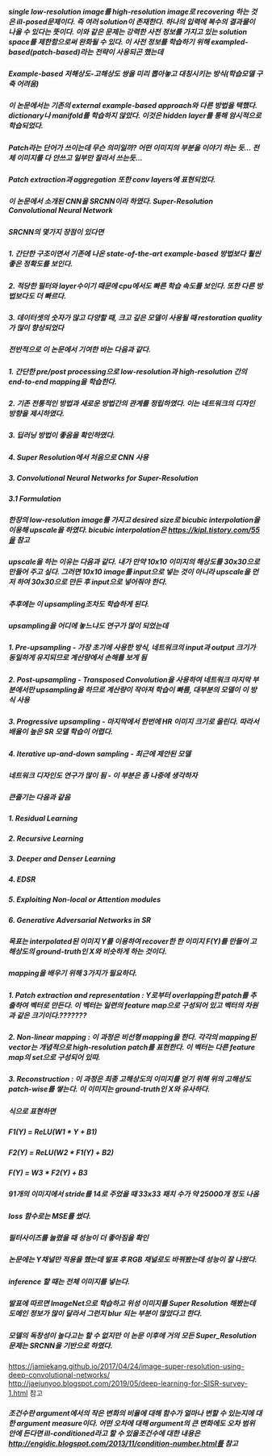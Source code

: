 ##### single low-resolution image를 high-resolution image로 recovering 하는 것은 ill-posed문제이다. 즉 여러 solution이 존재한다. 하나의 입력에 복수의 결과물이 나올 수 있다는 뜻이다. 이와 같은 문제는 강력한 사전 정보를 가지고 있는 solution space를 제한함으로써 완화될 수 있다. 이 사전 정보를 학습하기 위해 exampled-based(patch-based)라는 전략이 사용되곤 했는데 

##### Example-based 저해상도-고해상도 쌍을 미리 뽑아놓고 대칭시키는 방식(학습모델 구축 어려움)

##### 이 논문에서는 기존의 external example-based approach와 다른 방법을 택했다. dictionary나 manifold를 학습하지 않았다. 이것은 hidden layer를 통해 암시적으로 학습되었다.
##### Patch라는 단어가 쓰이는데 무슨 의미일까? 어떤 이미지의 부분을 이야기 하는 듯... 전체 이미지를 다 안쓰고 일부만 잘라서 쓰는듯...
##### Patch extraction과 aggregation 또한 conv layers에 표현되었다.

##### 이 논문에서 소개된 CNN을 SRCNN이라 하였다. Super-Resolution Convolutional Neural Network
##### SRCNN의 몇가지 장점이 있다면
##### 1. 간단한 구조이면서 기존에 나온 state-of-the-art example-based 방법보다 훨씬 좋은 정확도를 보인다.
##### 2. 적당한 필터와 layer수이기 때문에 cpu에서도 빠른 학습 속도를 보인다. 또한 다른 방법보다도 더 빠르다.
##### 3. 데이터셋의 숫자가 많고 다양할 때, 크고 깊은 모델이 사용될 때 restoration quality가 많이 향상되었다

##### 전반적으로 이 논문에서 기여한 바는 다음과 같다.
##### 1. 간단한 pre/post processing으로 low-resolution과 high-resolution 간의 end-to-end mapping을 학습한다.
##### 2. 기존 전통적인 방법과 새로운 방법간의 관계를 정립하였다. 이는 네트워크의 디자인 방향을 제시하였다.
##### 3. 딥러닝 방법이 좋음을 확인하였다.
##### 4. Super Resolution에서 처음으로 CNN 사용

##### 3. Convolutional Neural Networks for Super-Resolution
##### 3.1 Formulation
##### 한장의 low-resolution image를 가지고 desired size로 bicubic interpolation을 이용해 upscale을 하였다. bicubic interpolation은 https://kipl.tistory.com/55을 참고
##### upscale을 하는 이유는 다음과 같다. 내가 만약 10x10 이미지의 해상도를 30x30으로 만들어 주고 싶다. 그러면 10x10 image를 input으로 넣는 것이 아니라 upscale을 먼저 하여 30x30으로 만든 후 input으로 넣어줘야 한다.
##### 추후에는 이 upsampling조차도 학습하게 된다.

##### upsampling을 어디에 놓느냐도 연구가 많이 되었는데
##### 1. Pre-upsampling - 가장 초기에 사용한 방식, 네트워크의 input과 output 크기가 동일하게 유지되므로 계산량에서 손해를 보게 됨
##### 2. Post-upsampling - Transposed Convolution을 사용하여 네트워크 마지막 부분에서만 upsampling을 하므로 계산량이 작아져 학습이 빠름, 대부분의 모델이 이 방식 사용
##### 3. Progressive upsampling - 마지막에서 한번에 HR 이미지 크기로 올린다. 따라서 배율이 높은 SR 모델 학습이 어렵다.
##### 4. Iterative up-and-down sampling - 최근에 제안된 모델

##### 네트워크 디자인도 연구가 많이 됨 - 이 부분은 좀 나중에 생각하자
##### 큰줄기는 다음과 같음
##### 1. Residual Learning
##### 2. Recursive Learning
##### 3. Deeper and Denser Learning
##### 4. EDSR
##### 5. Exploiting Non-local or Attention modules
##### 6. Generative Adversarial Networks in SR



##### 목표는 interpolated된 이미지 Y를 이용하여 recover한 한 이미지 F(Y)를 만들어 고해상도의 ground-truth인 X와 비슷하게 하는 것이다.
##### mapping을 배우기 위해 3가지가 필요하다.
##### 1. Patch extraction and representation : Y로부터 overlapping한 patch를 추출하여 벡터로 만든다. 이 벡터는 일련의 feature map으로 구성되어 있고 벡터의 차원과 같은 크기이다.???????
##### 2. Non-linear mapping : 이 과정은 비선형 mapping을 한다. 각각의 mapping된 vector는 개념적으로 high-resolution patch를 표현한다. 이 벡터는 다른 feature map의 set으로 구성되어 있따.
##### 3. Reconstruction : 이 과정은 최종 고해상도의 이미지를 얻기 위해 위의 고해상도 patch-wise를 쌓는다. 이 이미지는 ground-truth인 X와 유사하다.

##### 식으로 표현하면
##### F1(Y) = ReLU(W1 * Y + B1)
##### F2(Y) = ReLU(W2 * F1(Y) + B2)
##### F(Y) = W3 * F2(Y) + B3

##### 91개의 이미지에서 stride를 14로 주었을 때 33x33 패치 수가 약 25000개 정도 나옴

##### loss 함수로는 MSE를 썼다.
##### 필터사이즈를 늘렸을 때 성능이 더 좋아짐을 확인

##### 논문에는 Y채널만 적용을 했는데 발표 후 RGB 채널로도 바꿔봤는데 성능이 잘 나왔다.

##### inference 할 때는 전체 이미지를 넣는다.

##### 발표에 따르면 ImageNet으로 학습하고 위성 이미지를 Super Resolution 해봤는데 도메인 정보가 많이 달라서 그런지 blur 되는 부분이 많았다고 한다.

##### 모델의 독창성이 높다고는 할 수 없지만 이 논문 이후에 거의 모든 Super_Resolution 문제는 SRCNN을 기반으로 하였다.





https://jamiekang.github.io/2017/04/24/image-super-resolution-using-deep-convolutional-networks/ 
http://jaejunyoo.blogspot.com/2019/05/deep-learning-for-SISR-survey-1.html 참고


##### 조건수란 argument에서의 작은 변화의 비율에 대해 함수가 얼마나 변할 수 있는지에 대한 argument measure이다. 어떤 오차에 대해 argument의 큰 변화에도 오차 범위 안에 든다면 ill-conditioned라고 할 수 있을조건수에 대한 내용은 http://engidic.blogspot.com/2013/11/condition-number.html를 참고
